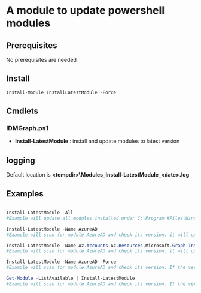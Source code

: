 # A module to update powershell modules

## Prerequisites

No prerequisites are needed

## Install

```powershell
Install-Module InstallLatestModule -Force
```

## Cmdlets

### IDMGraph.ps1
- **Install-LatestModule** : install and update modules to latest version

## logging

Default location is **\<tempdir\>\\Modules_Install-LatestModule_\<date\>.log**

## Examples

```powershell

Install-LatestModule -All
#Example will update all modules installed under C:\Program #Files\WindowsPowerShell\Modules

Install-LatestModule -Name AzureAD
#Example will scan for module AzureAD and check its version. it will update if older than PSGallery's latest version

Install-LatestModule -Name Az.Accounts,Az.Resources,Microsoft.Graph.Intune
#Example will scan for module AzureAD and check its version. it will update if older than PSGallery's latest version

Install-LatestModule -Name AzureAD -Force
#Example will scan for module AzureAD and check its version. If the version is already up-to-date; Force will reinstall it

Get-Module -ListAvailable | Install-LatestModule
#Example will scan for module AzureAD and check its version. If the version is already up-to-date; Force will reinstall it
```
